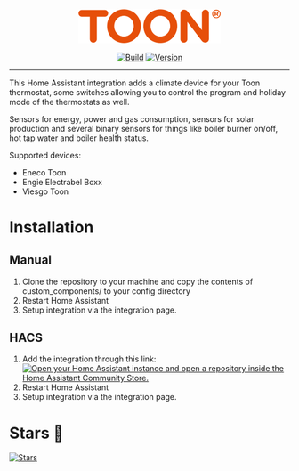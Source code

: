 <div align="center">
  <img src="https://raw.githubusercontent.com/opslag/toon/master/.github/logo.png" title="Logo" style="max-width:100%;" width="256" />
</div>
<div align="center">
  
  [![Build](https://github.com/opslag/toon/actions/workflows/build.yml/badge.svg)](https://github.com/opslag/toon)
  [![Version](https://img.shields.io/github/v/tag/opslag/toon?label=version&sort=semver&color=066da5)](https://github.com/opslag/toon)

</div>
<hr />

This Home Assistant integration adds a climate device for your Toon thermostat, some switches allowing you to control the program and holiday mode of the thermostats as well.

Sensors for energy, power and gas consumption, sensors for solar production and several binary sensors for things like boiler burner on/off, hot tap water and boiler health status.

Supported devices:

  - Eneco Toon
  - Engie Electrabel Boxx
  - Viesgo Toon

# Installation

## Manual

1. Clone the repository to your machine and copy the contents of custom_components/ to your config directory
2. Restart Home Assistant
3. Setup integration via the integration page.

## HACS

1. Add the integration through this link:
   [![Open your Home Assistant instance and open a repository inside the Home Assistant Community Store.](https://my.home-assistant.io/badges/hacs_repository.svg)](https://my.home-assistant.io/redirect/hacs_repository/?owner=opslag&repository=toon&category=integration)
2. Restart Home Assistant
3. Setup integration via the integration page.

# Stars 🌟
[![Stars](https://starchart.cc/opslag/toon.svg?variant=adaptive)](https://starchart.cc/opslag/toon)
